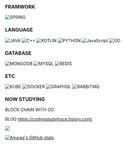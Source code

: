 ### FRAMWORK 
![SPRING](https://img.shields.io/badge/spring-ffffff?style=for-the-badge&logo=spring&logoColor=green)

### LANGUAGE 
![JAVA](https://img.shields.io/badge/JAVA-ffffff?style=flat&logo=OpenJDK&logoColor=blue")
![C++](https://img.shields.io/badge/C++-ffffff?style=flat&logo=c%2B%2B&&logoColor=blue")
![KOTLIN](https://img.shields.io/badge/KOTLIN-ffffff?style=flat&logo=kotlin&logoColor=white")
![PYTHON](https://img.shields.io/badge/PYTHON-ffffff?style=flat&logo=python&logoColor=white")
![JavaScript](https://img.shields.io/badge/JS-ffffff?style=flat&logo=JavaScript&logoColor=white")
![GO](https://img.shields.io/badge/GO-ffffff?style=flat&logo=Go&logoColor=white")
### DATABASE
![MONGODB](https://img.shields.io/badge/MONGODB-ffffff?style=for-the-badge&logo=mongodb&logoColor=green)
![MYSQL](https://img.shields.io/badge/MYSQL-ffffff?style=for-the-badge&logo=mysql&logoColor=blue)
![REDIS](https://img.shields.io/badge/REDIS-ffffff?style=for-the-badge&logo=redis&logoColor=red)
### ETC
![KUBE](https://img.shields.io/badge/KUBE-ffffff?style=for-the-badge&logo=kubernetes&logoColor=blue)
![DOCKER](https://img.shields.io/badge/DOCKER-ffffff?style=for-the-badge&logo=docker&logoColor=blue)
![GRAPHQL](https://img.shields.io/badge/GRAPHQL-ffffff?style=for-the-badge&logo=graphql&logoColor=purple)
![RABBITMQ](https://img.shields.io/badge/RABBITMQ-ffffff?style=for-the-badge&logo=rabbitmq&logoColor=orange)


### NOW STUDYING
BLOCK CHAIN WITH GO

BLOG
https://codingstudytrace.tistory.com/

 ![](https://gh-hits.nomadcoders.workers.dev/view?username=minkik715)
<!--
**minkik715/minkik715** is a ✨ _special_ ✨ repository because its `README.md` (this file) appears on your GitHub profile.

Here are some ideas to get you started:

- 🔭 I’m currently working on ...
- 🌱 I’m currently learning ...
- 👯 I’m looking to collaborate on ...
- 🤔 I’m looking for help with ...
- 💬 Ask me about ...
- 📫 How to reach me: ...
- 😄 Pronouns: ...
- ⚡ Fun fact: ...
-->
[![Anurag's GitHub stats](https://github-readme-stats.vercel.app/api?username=minkik715)](https://github.com/minkik715/github-readme-stats)
